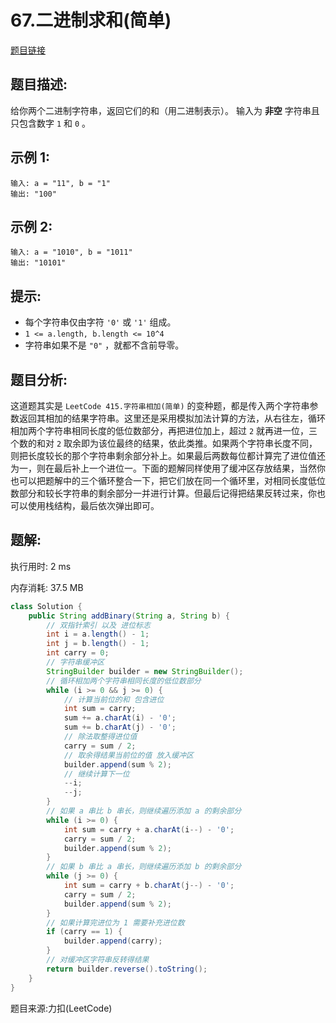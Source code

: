 # 67.二进制求和(简单)

[题目链接](https://leetcode-cn.com/problems/add-binary/)

## 题目描述:

给你两个二进制字符串，返回它们的和（用二进制表示）。
输入为 **非空** 字符串且只包含数字 `1` 和 `0` 。

## 示例 1:

```
输入: a = "11", b = "1"
输出: "100"
```

## 示例 2:

```
输入: a = "1010", b = "1011"
输出: "10101"
```

## 提示:

- 每个字符串仅由字符 `'0'` 或 `'1'` 组成。
- `1 <= a.length, b.length <= 10^4`
- 字符串如果不是 `"0"` ，就都不含前导零。

## 题目分析:

这道题其实是 `LeetCode 415.字符串相加(简单)` 的变种题，都是传入两个字符串参数返回其相加的结果字符串。这里还是采用模拟加法计算的方法，从右往左，循环相加两个字符串相同长度的低位数部分，再把进位加上，超过 `2` 就再进一位，三个数的和对 `2` 取余即为该位最终的结果，依此类推。如果两个字符串长度不同，则把长度较长的那个字符串剩余部分补上。如果最后两数每位都计算完了进位值还为一，则在最后补上一个进位一。下面的题解同样使用了缓冲区存放结果，当然你也可以把题解中的三个循环整合一下，把它们放在同一个循环里，对相同长度低位数部分和较长字符串的剩余部分一并进行计算。但最后记得把结果反转过来，你也可以使用栈结构，最后依次弹出即可。

## 题解:

执行用时: 2 ms

内存消耗: 37.5 MB

```java
class Solution {
    public String addBinary(String a, String b) {
        // 双指针索引 以及 进位标志
        int i = a.length() - 1;
        int j = b.length() - 1;
        int carry = 0;
        // 字符串缓冲区
        StringBuilder builder = new StringBuilder();
        // 循环相加两个字符串相同长度的低位数部分
        while (i >= 0 && j >= 0) {
            // 计算当前位的和 包含进位
            int sum = carry;
            sum += a.charAt(i) - '0';
            sum += b.charAt(j) - '0';
            // 除法取整得进位值
            carry = sum / 2;
            // 取余得结果当前位的值 放入缓冲区
            builder.append(sum % 2);
            // 继续计算下一位
            --i;
            --j;
        }
        // 如果 a 串比 b 串长，则继续遍历添加 a 的剩余部分
        while (i >= 0) {
            int sum = carry + a.charAt(i--) - '0';
            carry = sum / 2;
            builder.append(sum % 2);
        }
        // 如果 b 串比 a 串长，则继续遍历添加 b 的剩余部分
        while (j >= 0) {
            int sum = carry + b.charAt(j--) - '0';
            carry = sum / 2;
            builder.append(sum % 2);
        }
        // 如果计算完进位为 1 需要补充进位数
        if (carry == 1) {
            builder.append(carry);
        }
        // 对缓冲区字符串反转得结果
        return builder.reverse().toString();
    }
}
```

题目来源:力扣(LeetCode)
